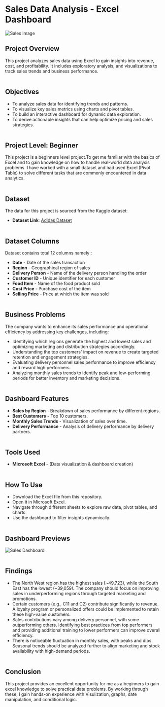 
# Sales Data Analysis - Excel Dashboard

![Sales Image](https://github.com/user-attachments/assets/341e278b-1ccc-4209-b104-b062d0a0f9cb)

## Project Overview
This project analyzes sales data using Excel to gain insights into revenue, cost, and profitability. It includes exploratory analysis, and visualizations to track sales trends and business performance. <br><br>

## Objectives
- To analyze sales data for identifying trends and patterns.
- To visualize key sales metrics using charts and pivot tables.
- To build an interactive dashboard for dynamic data exploration.
- To derive actionable insights that can help optimize pricing and sales strategies.<br><br>


## Project Level: Beginner
This project is a beginners level project.To get me familiar with the basics of Excel and to gain knowledge on how to handle real-world data analysis problems. I have worked with a small dataset and had used Excel (Pivot Table) to solve different tasks that are commonly encountered in data analytics.<br><br>


## Dataset
The data for this project is sourced from the Kaggle dataset:
 - **Dataset Link**: [Adidas Dataset](https://www.kaggle.com/datasets/heemalichaudhari/adidas-sales-dataset)<br><br>


## Dataset Columns
Dataset contains total 12 columns namely :

- **Date** - Date of the sales transaction
- **Region** - Geographical region of sales
- **Delivery Person** - Name of the delivery person handling the order
- **Customer ID** - Unique identifier for each customer
- **Food Item** - Name of the food product sold
- **Cost Price** - Purchase cost of the item
- **Selling Price** - Price at which the item was sold
<br><br>

## Business Problems

The company wants to enhance its sales performance and operational efficiency by addressing key challenges, including:

- Identifying which regions generate the highest and lowest sales and optimizing marketing and distribution strategies accordingly.
- Understanding the top customers' impact on revenue to create targeted retention and engagement strategies.
- Evaluating delivery personnel sales performance to improve efficiency and reward high performers.
- Analyzing monthly sales trends to identify peak and low-performing periods for better inventory and marketing decisions.<br><br>

## Dashboard Features 

- **Sales by Region** -  Breakdown of sales performance by different regions.
- **Best Customers** - Top 10 customers.
- **Monthly Sales Trends** - Visualization of sales over time.
- **Delivery Performance** - Analysis of delivery performance by delivery partners.<br><br>


## Tools Used  

- **Microsoft Excel** - (Data visualization & dashboard creation)<br><br>


## How To Use  

- Download the Excel file from this repository.
- Open it in Microsoft Excel.
- Navigate through different sheets to explore raw data, pivot tables, and charts.
- Use the dashboard to filter insights dynamically.<br><br>


## Dashboard Previews

![Sales Dashboard](https://github.com/user-attachments/assets/f7974a18-7f10-4772-862d-6aa28050617e)<br><br>

## Findings

- The North West region has the highest sales (~49,723), while the South East has the lowest (~39,059). The company should focus on improving sales in underperforming regions through targeted marketing and promotions.
- Certain customers (e.g., C11 and C2) contribute significantly to revenue. A loyalty program or personalized offers could be implemented to retain these high-value customers.
- Sales contributions vary among delivery personnel, with some outperforming others. Identifying best practices from top performers and providing additional training to lower performers can improve overall efficiency.
- There is noticeable fluctuation in monthly sales, with peaks and dips. Seasonal trends should be analyzed further to align marketing and stock availability with high-demand periods.<br><br>

## Conclusion
This project provides an excellent opportunity for me as a beginners to gain excel knowledge to solve practical data problems. By working through these, I gain hands-on experience with Visulization, graphs, date manipulation, and conditional logic.




